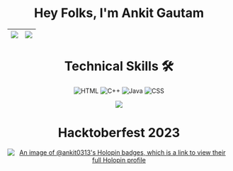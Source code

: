 <div align='center'>
<h1> Hey Folks, I'm Ankit Gautam </h1>
 


 
 |<img src="https://github-readme-stats.vercel.app/api?username=ankitgautam03&show_icons=true"></img>|<img src="https://github-readme-streak-stats.herokuapp.com/?&user=ankitgautam03"/>|
|---|---|
 <h1>Technical Skills 🛠</h1>
 
<p align="center">

<img alt="HTML" src="https://img.shields.io/badge/HTML-%2314354C.svg?style=for-the-badge&logo=HTML&logoColor=white"/>
 
 <img alt="C++" src="https://img.shields.io/badge/C%2B%2B-00599C?style=for-the-badge&logo=c%2B%2B&logoColor=white" />
 <img alt="Java" src="https://img.shields.io/badge/Java-ED8B00?style=for-the-badge&logo=java&logoColor=white"/>
  <img alt="CSS" src="https://img.shields.io/badge/CSS-0078D4?style=for-the-badge&logo=CSS&logoColor=white" />   
      
     
![](https://komarev.com/ghpvc/?username=ankitgautam03&color=blue&style=flat-square&label=Profile+visitors)
 
 <h1>Hacktoberfest 2023</h1>

[![An image of @ankit0313's Holopin badges, which is a link to view their full Holopin profile](https://holopin.me/ankit0313)](https://holopin.io/@ankit0313)
